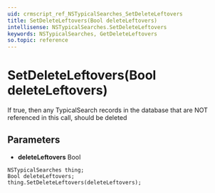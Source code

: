 ```yaml
---
uid: crmscript_ref_NSTypicalSearches_SetDeleteLeftovers
title: SetDeleteLeftovers(Bool deleteLeftovers)
intellisense: NSTypicalSearches.SetDeleteLeftovers
keywords: NSTypicalSearches, GetDeleteLeftovers
so.topic: reference
---
```


# SetDeleteLeftovers(Bool deleteLeftovers)

If true, then any TypicalSearch records in the database that are NOT referenced in this call, should be deleted

## Parameters

* **deleteLeftovers** Bool

```crmscript
NSTypicalSearches thing;
Bool deleteLeftovers;
thing.SetDeleteLeftovers(deleteLeftovers);
```

